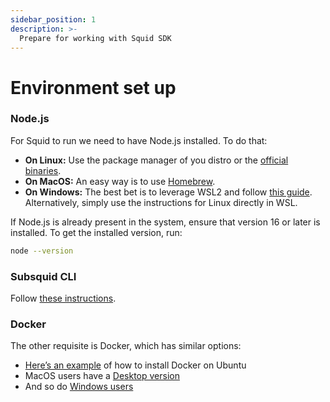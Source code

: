 ```yaml
---
sidebar_position: 1
description: >-
  Prepare for working with Squid SDK
---
```


# Environment set up

### Node.js

For Squid to run we need to have Node.js installed. To do that:

* **On Linux:** Use the package manager of you distro or the [official binaries](https://nodejs.org/en/download/package-manager/#debian-and-ubuntu-based-linux-distributions).
* **On MacOS:** An easy way is to use [Homebrew](https://nodejs.org/en/download/package-manager/#alternatives-2).
* **On Windows:** The best bet is to leverage WSL2 and follow [this guide](https://docs.microsoft.com/en-us/windows/dev-environment/javascript/nodejs-on-wsl). Alternatively, simply use the instructions for Linux directly in WSL.

If Node.js is already present in the system, ensure that version 16 or later is installed. To get the installed version, run:

```bash
node --version
```

### Subsquid CLI

Follow [these instructions](/firesquid/squid-cli/installation).

### Docker

The other requisite is Docker, which has similar options:

* [Here’s an example](https://docs.docker.com/engine/install/ubuntu/#install-using-the-repository) of how to install Docker on Ubuntu
* MacOS users have a [Desktop version](https://docs.docker.com/desktop/mac/install/)
* And so do [Windows users](https://docs.docker.com/desktop/windows/install/)
